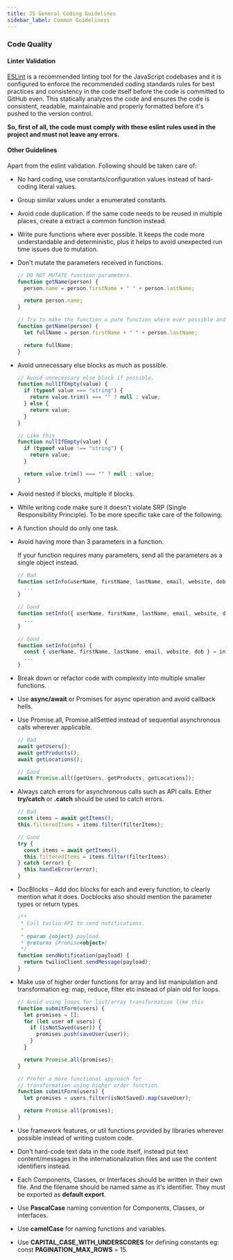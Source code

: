 ```yaml
---
title: JS General Coding Guidelines
sidebar_label: Common Guideliness
---
```


### Code Quality

#### Linter Validation

[ESLint](https://eslint.org) is a recommended linting tool for the JavaScript codebases and it is configured to enforce the recommended coding standards rules for best practices and consistency in the code itself before the code is committed to GitHub even.
This statically analyzes the code and ensures the code is consistent, readable, maintainable and properly formatted before it's pushed to the version control.

**So, first of all, the code must comply with these eslint rules used in the project and must not leave any errors.**

#### Other Guidelines

Apart from the eslint validation. Following should be taken care of:

- No hard coding, use constants/configuration values instead of hard-coding literal values.

- Group similar values under a enumerated constants.

- Avoid code duplication. If the same code needs to be reused in multiple places, create a extract a common function instead.

- Write pure functions where ever possible. It keeps the code more understandable and deterministic, plus it helps to avoid unexpected run time issues due to mutation.

- Don't mutate the parameters received in functions.

  ```js
  // DO NOT MUTATE function parameters.
  function getName(person) {
    person.name = person.firstName + " " + person.lastName;

    return person.name;
  }

  // Try to make the function a pure function where ever possible and avoid unnecessary side-effects.
  function getName(person) {
    let fullName = person.firstName + " " + person.lastName;

    return fullName;
  }
  ```

- Avoid unnecessary else blocks as much as possible.

  ```js
  // Avoid unnecessary else block if possible.
  function nullIfEmpty(value) {
    if (typeof value === "string") {
      return value.trim() === "" ? null : value;
    } else {
      return value;
    }
  }

  // Like this
  function nullIfEmpty(value) {
    if (typeof value !== "string") {
      return value;
    }

    return value.trim() === "" ? null : value;
  }
  ```

- Avoid nested if blocks, multiple if blocks.

- While writing code make sure it doesn't violate SRP (Single Responsibility Principle). To be more specific take care of the following:

- A function should do only one task.

- Avoid having more than 3 parameters in a function.

  If your function requires many parameters, send all the parameters as a single object instead.

  ```js
  // Bad
  function setInfo(userName, firstName, lastName, email, website, dob) {
    ...
  }

  // Good
  function setInfo({ userName, firstName, lastName, email, website, dob }) {
    ...
  }

  // Good
  function setInfo(info) {
    const { userName, firstName, lastName, email, website, dob } = info;
    ...
  }
  ```

- Break down or refactor code with complexity into multiple smaller functions.

- Use **async/await** or Promises for async operation and avoid callback hells.

- Use Promise.all, Promise.allSettled instead of sequential asynchronous calls wherever applicable.

  ```js
  // Bad
  await getUsers();
  await getProducts();
  await getLocations();

  // Good
  await Promise.all([getUsers, getProducts, getLocations]);
  ```

- Always catch errors for asynchronous calls such as API calls. Either **try/catch** or **.catch** should be used to catch errors.

  ```js
  // Bad
  const items = await getItems();
  this.filteredItems = items.filter(filterItems);

  // Good
  try {
    const items = await getItems();
    this.filteredItems = items.filter(filterItems);
  } catch (error) {
    this.handleError(error);
  }
  ```

- DocBlocks – Add doc blocks for each and every function, to clearly mention what it does. Docblocks also should mention the parameter types or return types.

  ```js
  /**
   * Call twilio API to send notifications.
   *
   * @param {object} payload
   * @returns {Promise<object>}
   */
  function sendNotification(payload) {
    return twilioClient.sendMessage(payload);
  }
  ```

- Make use of higher order functions for array and list manipulation and transformation eg: map, reduce, filter etc instead of plain old for loops.

  ```js
  // Avoid using loops for list/array transformation like this
  function submitForm(users) {
    let promises = [];
    for (let user of users) {
      if (isNotSaved(user)) {
        promises.push(saveUser(user));
      }
    }

    return Promise.all(promises);
  }

  // Prefer a more functional approach for
  // transformation using higher order function.
  function submitForm(users) {
    let promises = users.filter(isNotSaved).map(saveUser);

    return Promise.all(promises);
  }
  ```

- Use framework features, or util functions provided by libraries wherever possible instead of writing custom code.
- Don't hard-code text data in the code itself, instead put text content/messages in the internationalization files and use the content identifiers instead.
- Each Components, Classes, or Interfaces should be written in their own file. And the filename should be named same as it's identifier. They must be exported as **default export**.
- Use **PascalCase** naming convention for Components, Classes, or interfaces.
- Use **camelCase** for naming functions and variables.
- Use **CAPITAL_CASE_WITH_UNDERSCORES** for defining constants eg: const **PAGINATION_MAX_ROWS** = 15.
